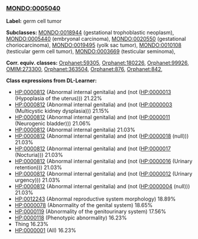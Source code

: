 
### [MONDO:0005040](http://purl.obolibrary.org/obo/MONDO_0005040)
**Label:** germ cell tumor

**Subclasses:** [MONDO:0018944](http://purl.obolibrary.org/obo/MONDO_0018944) (gestational trophoblastic neoplasm), [MONDO:0005440](http://purl.obolibrary.org/obo/MONDO_0005440) (embryonal carcinoma), [MONDO:0020550](http://purl.obolibrary.org/obo/MONDO_0020550) (gestational choriocarcinoma), [MONDO:0019495](http://purl.obolibrary.org/obo/MONDO_0019495) (yolk sac tumor), [MONDO:0010108](http://purl.obolibrary.org/obo/MONDO_0010108) (testicular germ cell tumor), [MONDO:0003669](http://purl.obolibrary.org/obo/MONDO_0003669) (testicular seminoma), 

**Corr. equiv. classes:** [Orphanet:59305](http://www.orpha.net/ORDO/Orphanet_59305), [Orphanet:180226](http://www.orpha.net/ORDO/Orphanet_180226), [Orphanet:99926](http://www.orpha.net/ORDO/Orphanet_99926), [OMIM:273300](http://purl.obolibrary.org/obo/OMIM_273300), [Orphanet:363504](http://www.orpha.net/ORDO/Orphanet_363504), [Orphanet:876](http://www.orpha.net/ORDO/Orphanet_876), [Orphanet:842](http://www.orpha.net/ORDO/Orphanet_842), 

**Class expressions from DL-Learner:**

- [HP:0000812](http://purl.obolibrary.org/obo/HP_0000812) (Abnormal internal genitalia) and (not ([HP:0000013](http://purl.obolibrary.org/obo/HP_0000013) (Hypoplasia of the uterus))) 21.22%
- [HP:0000812](http://purl.obolibrary.org/obo/HP_0000812) (Abnormal internal genitalia) and (not ([HP:0000003](http://purl.obolibrary.org/obo/HP_0000003) (Multicystic kidney dysplasia))) 21.15%
- [HP:0000812](http://purl.obolibrary.org/obo/HP_0000812) (Abnormal internal genitalia) and (not ([HP:0000011](http://purl.obolibrary.org/obo/HP_0000011) (Neurogenic bladder))) 21.06%
- [HP:0000812](http://purl.obolibrary.org/obo/HP_0000812) (Abnormal internal genitalia) 21.03%
- [HP:0000812](http://purl.obolibrary.org/obo/HP_0000812) (Abnormal internal genitalia) and (not ([HP:0000018](http://purl.obolibrary.org/obo/HP_0000018) (null))) 21.03%
- [HP:0000812](http://purl.obolibrary.org/obo/HP_0000812) (Abnormal internal genitalia) and (not ([HP:0000017](http://purl.obolibrary.org/obo/HP_0000017) (Nocturia))) 21.03%
- [HP:0000812](http://purl.obolibrary.org/obo/HP_0000812) (Abnormal internal genitalia) and (not ([HP:0000016](http://purl.obolibrary.org/obo/HP_0000016) (Urinary retention))) 21.03%
- [HP:0000812](http://purl.obolibrary.org/obo/HP_0000812) (Abnormal internal genitalia) and (not ([HP:0000012](http://purl.obolibrary.org/obo/HP_0000012) (Urinary urgency))) 21.03%
- [HP:0000812](http://purl.obolibrary.org/obo/HP_0000812) (Abnormal internal genitalia) and (not ([HP:0000004](http://purl.obolibrary.org/obo/HP_0000004) (null))) 21.03%
- [HP:0012243](http://purl.obolibrary.org/obo/HP_0012243) (Abnormal reproductive system morphology) 18.89%
- [HP:0000078](http://purl.obolibrary.org/obo/HP_0000078) (Abnormality of the genital system) 18.65%
- [HP:0000119](http://purl.obolibrary.org/obo/HP_0000119) (Abnormality of the genitourinary system) 17.56%
- [HP:0000118](http://purl.obolibrary.org/obo/HP_0000118) (Phenotypic abnormality) 16.23%
- Thing 16.23%
- [HP:0000001](http://purl.obolibrary.org/obo/HP_0000001) (All) 16.23%


